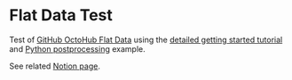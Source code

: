 # Flat Data Test

Test of [GitHub OctoHub Flat Data](https://octo.github.com/projects/flat-data) using the [detailed getting started tutorial](https://github.com/githubocto/flat-demo-bitcoin-price) and [Python postprocessing](https://github.com/pierrotsmnrd/flat_data_py_example) example.

See related [Notion page](https://www.notion.so/bditto/OctoHub-Flat-Data-2da70be3548840969f30197518dd7894).